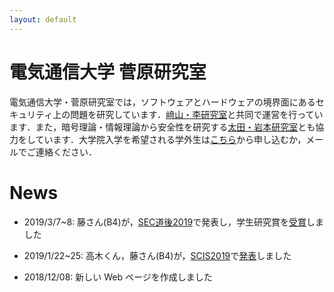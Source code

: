 ```yaml
---
layout: default
---
```


# 電気通信大学 菅原研究室

電気通信大学・菅原研究室では，ソフトウェアとハードウェアの境界面にあるセキュリティ上の問題を研究しています．[﨑山・李研究室](http://sakiyama-lab.jp/)と共同で運営を行っています．また，暗号理論・情報理論から安全性を研究する[太田・岩本研究室](http://ohta-lab.jp/)とも協力をしています．大学院入学を希望される学外生は[こちら](https://www.uec.ac.jp/admission/open-graduate/tour.html)から申し込むか，メールでご連絡ください．

# News
- 2019/3/7~8: 藤さん(B4)が，[SEC道後2019](http://www.sec-dogo.jp/)で発表し，学生研究賞を[受賞](./sec2019.html)しました

- 2019/1/22~25: 高木くん，藤さん(B4)が，[SCIS2019](https://www.iwsec.org/scis/2019/)で[発表](./scis2019.html)しました

- 2018/12/08: 新しい Web ページを作成しました

